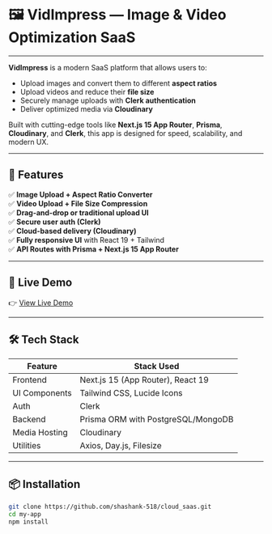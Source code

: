 # 🖼️ VidImpress — Image & Video Optimization SaaS

---

**VidImpress** is a modern SaaS platform that allows users to:
- Upload images and convert them to different **aspect ratios**
- Upload videos and reduce their **file size**
- Securely manage uploads with **Clerk authentication**
- Deliver optimized media via **Cloudinary**

Built with cutting-edge tools like **Next.js 15 App Router**, **Prisma**, **Cloudinary**, and **Clerk**, this app is designed for speed, scalability, and modern UX.

---

## 🚀 Features

✅ **Image Upload + Aspect Ratio Converter**  
✅ **Video Upload + File Size Compression**  
✅ **Drag-and-drop or traditional upload UI**  
✅ **Secure user auth (Clerk)**  
✅ **Cloud-based delivery (Cloudinary)**  
✅ **Fully responsive UI** with React 19 + Tailwind  
✅ **API Routes with Prisma + Next.js 15 App Router**

---

## 🔗 Live Demo

👉 [View Live Demo](https://cloud-saas.vercel.app/mainpage)

---

## 🛠️ Tech Stack

| Feature       | Stack Used                         |
|---------------|------------------------------------|
| Frontend      | Next.js 15 (App Router), React 19  |
| UI Components | Tailwind CSS, Lucide Icons         |
| Auth          | Clerk                              |
| Backend       | Prisma ORM with PostgreSQL/MongoDB |
| Media Hosting | Cloudinary                         |
| Utilities     | Axios, Day.js, Filesize            |

---

## 📦 Installation

```bash
git clone https://github.com/shashank-518/cloud_saas.git
cd my-app
npm install
